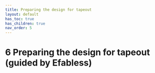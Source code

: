 ```yaml
---
title: Preparing the design for tapeout
layout: default
has_toc: true
has_children: true
nav_order: 5
---
```


# 6 Preparing the design for tapeout (guided by Efabless)
